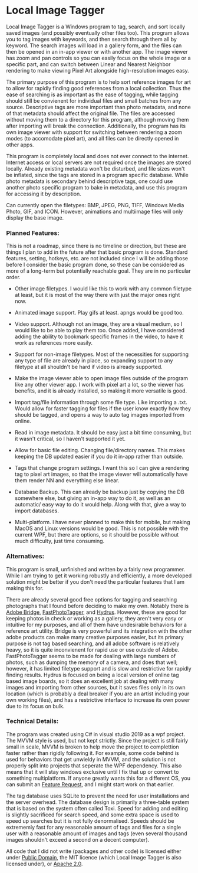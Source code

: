 # Local Image Tagger
 Local Image Tagger is a Windows program to tag, search, and sort locally saved images (and possibly eventually other files too). This program allows you to tag images with keywords, and then search through them all by keyword. The search images will load in a gallery form, and the files can then be opened in an in-app viewer or with another app. The image viewer has zoom and pan controls so you can easily focus on the whole image or a specific part, and can switch between Linear and Nearest Neighbor rendering to make viewing Pixel Art alongside high-resolution images easy.

 The primary purpose of this program is to help sort reference images for art to allow for rapidly finding good references from a local collection. Thus the ease of searching is as important as the ease of tagging, while tagging should still be convienent for individual files and small batches from any source. Descriptive tags are more important than photo metadata, and none of that metadata should affect the original file. The files are accessed without moving them to a directory for this program, although moving them after importing will break the connection. Additionally, the program has its own image viewer with support for switching between rendering a zoom modes (to accomodate pixel art), and all files can be directly opened in other apps.
 
 This program is completely local and does not ever connect to the internet. Internet access or local servers are not required once the images are stored locally. Already existing metadata won't be disturbed, and file sizes won't be inflated, since the tags are stored in a program specific database. While photo metadata is secondary behind descriptive tags, one could use another photo specific program to bake in metadata, and use this program for accessing it by description.

Can currently open the filetypes: BMP, JPEG, PNG, TIFF, Windows Media Photo, GIF, and ICON. However, animations and multiimage files will only display the base image.


### Planned Features:

This is not a roadmap, since there is no timeline or direction, but these are things I plan to add in the future after that basic program is done. Standard features, setting, hotkeys, etc. are not included since I will be adding those before I consider the basic program done, so these can be considered as more of a long-term but potentially reachable goal. They are in no particular order.

- Other image filetypes. I would like this to work with any common filetype at least, but it is most of the way there with just the major ones right now.

- Animated image support. Play gifs at least. apngs would be good too.

- Video support. Although not an image, they are a visual medium, so I would like to be able to play them too. Once added, I have considered adding the ability to bookmark specific frames in the video, to have it work as references more easily.

- Support for non-image filetypes. Most of the necessities for supporting any type of file are already in place, so expanding support to any filetype at all shouldn't be hard if video is already supported.

- Make the image viewer able to open image files outside of the program like any other viewer app. I work with pixel art a lot, so the viewer has benefits, and it is already installed, so making it more versatile is good.

- Import tag/file information through some file type. Like importing a .txt. Would allow for faster tagging for files if the user know exactly how they should be tagged, and opens a way to auto tag images imported from online.

- Read in image metadata. It should be easy just a bit time consuming, but it wasn't critical, so I haven't supported it yet.

- Allow for basic file editing. Changing file/directory names. This makes keeping the DB updated easier if you do it in-app rather than outside.

- Tags that change program settings. I want this so I can give a rendering tag to pixel art images, so that the image viewer will automatically have them render NN and everything else linear. 

- Database Backup. This can already be backup just by copying the DB somewhere else, but giving an in-app way to do it, as well as an automatic/ easy way to do it would help. Along with that, give a way to import databases.

- Multi-platform. I have never planned to make this for mobile, but making MacOS and Linux versions would be good. This is not possible with the current WPF, but there are options, so it should be possible without much difficulty, just time consuming.


### Alternatives:

This program is small, unfinished and written by a fairly new programmer. While I am trying to get it working robustly and efficiently, a more developed solution might be better if you don't need the particular features that I am making this for. 

There are already several good free options for tagging and searching photographs that I found before deciding to make my own. Notably there is [Adobe Bridge](https://helpx.adobe.com/bridge/using/keywords-adobe-bridge.html), [FastPhotoTagger](https://sourceforge.net/projects/fastphototagger/), and [Hydrus](https://github.com/hydrusnetwork/hydrus). However, these are good for keeping photos in check or working as a gallery, they aren't very easy or intuitive for my purposes, and all of them have undesirable behaviors for a reference art utility. Bridge is very powerful and its integration with the other adobe products can make many creative purposes easier, but its primary purpose is not tag based searching, and all adobe software is relatively heavy, so it is quite inconvienent for rapid use or use outside of Adobe. FastPhotoTagger seems to be made for dealing with large numbers of photos, such as dumping the memory of a camera, and does that well; however, it has limited filetype support and is slow and restrictive for rapidly finding results. Hydrus is focused on being a local version of online tag based image boards, so it does an excellent job at dealing with many images and importing from other sources, but it saves files only in its own location (which is probably a deal breaker if you are an artist including your own working files), and has a restrictive interface to increase its own power due to its focus on bulk.


### Technical Details:

The program was created using C# in visual studio 2019 as a wpf project. The MVVM style is used, but not kept strictly. Since the project is still fairly small in scale, MVVM is broken to help move the project to complettion faster rather than rigidly following it. For example, some code behind is used for behaviors that get unwieldy in MVVM, and the solution is not properly split into projects that seperate the WPF dependency. This also means that it will stay windows exclusive until I fix that up or convert to something multiplatform. If anyone greatly wants this for a different OS, you can submit an [Feature Request](https://github.com/brookstco/Local-Image-Tagger/issues), and I might start work on that earlier.

The tag database uses SQLite to prevent the need for user installations and the server overhead. The database design is primarily a three-table system that is based on the system often called Toxi. Speed for adding and editing is slightly sacrificed for search speed, and some extra space is used to speed up searches but it is not fully denormalised. Speeds should be extrememly fast for any reasonable amount of tags and files for a single user with a reasonable amount of images and tags (even several thousand images shouldn't exceed a second on a decent computer). 

All code that I did not write (packages and other code) is licensed either under [Public Domain](https://fairuse.stanford.edu/overview/public-domain/welcome/#:~:text=The%20term%20%E2%80%9Cpublic%20domain%E2%80%9D%20refers,one%20can%20ever%20own%20it.), the MIT licence (which Local Image Tagger is also licensed under), or [Apache 2.0](https://www.apache.org/licenses/LICENSE-2.0).

